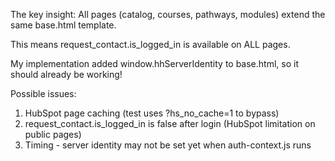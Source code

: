 The key insight: All pages (catalog, courses, pathways, modules) extend the same base.html template.

This means request_contact.is_logged_in is available on ALL pages.

My implementation added window.hhServerIdentity to base.html, so it should already be working!

Possible issues:
1. HubSpot page caching (test uses ?hs_no_cache=1 to bypass)
2. request_contact.is_logged_in is false after login (HubSpot limitation on public pages)
3. Timing - server identity may not be set yet when auth-context.js runs
